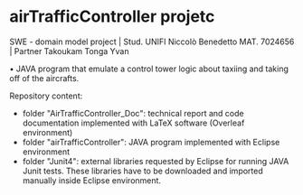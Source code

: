 # airTrafficController projetc

SWE - domain model project | Stud. UNIFI Niccolò Benedetto MAT. 7024656 | Partner Takoukam Tonga Yvan
  
  • JAVA program that emulate a control tower logic about taxiing and taking off of the aircrafts.

Repository content:
  - folder "AirTrafficController_Doc": technical report and code documentation implemented with LaTeX software (Overleaf environment)
  - folder "airTrafficController": JAVA program implemented with Eclipse environment
  - folder "Junit4": external libraries requested by Eclipse for running JAVA Junit tests. These libraries have to be downloaded and imported manually inside Eclipse environment.

